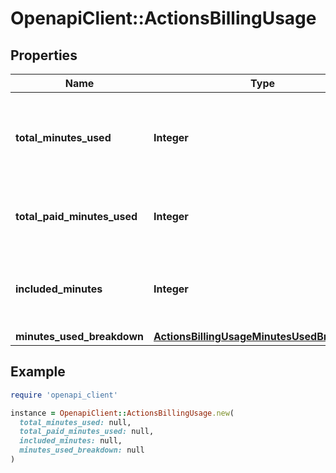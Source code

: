 # OpenapiClient::ActionsBillingUsage

## Properties

| Name | Type | Description | Notes |
| ---- | ---- | ----------- | ----- |
| **total_minutes_used** | **Integer** | The sum of the free and paid GitHub Actions minutes used. |  |
| **total_paid_minutes_used** | **Integer** | The total paid GitHub Actions minutes used. |  |
| **included_minutes** | **Integer** | The amount of free GitHub Actions minutes available. |  |
| **minutes_used_breakdown** | [**ActionsBillingUsageMinutesUsedBreakdown**](ActionsBillingUsageMinutesUsedBreakdown.md) |  |  |

## Example

```ruby
require 'openapi_client'

instance = OpenapiClient::ActionsBillingUsage.new(
  total_minutes_used: null,
  total_paid_minutes_used: null,
  included_minutes: null,
  minutes_used_breakdown: null
)
```

